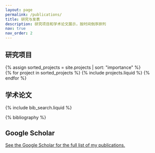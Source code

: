 ```yaml
---
layout: page
permalink: /publications/
title: 研究与发表
description: 研究项目和学术论文展示，按时间倒序排列
nav: true
nav_order: 2
---
```


<!-- _pages/publications.md -->

## 研究项目

<div class="projects">
  {% assign sorted_projects = site.projects | sort: "importance" %}
  <div class="row row-cols-1 row-cols-md-3">
    {% for project in sorted_projects %}
      {% include projects.liquid %}
    {% endfor %}
  </div>
</div>

## 学术论文

<!-- Bibsearch Feature -->
{% include bib_search.liquid %}

<div class="publications">
{% bibliography %}
</div>

## Google Scholar

<p>
  <a href="https://scholar.google.com/citations?user=example_scholar_id" target="_blank" rel="noopener noreferrer">
    See the Google Scholar for the full list of my publications.
  </a>
</p>
